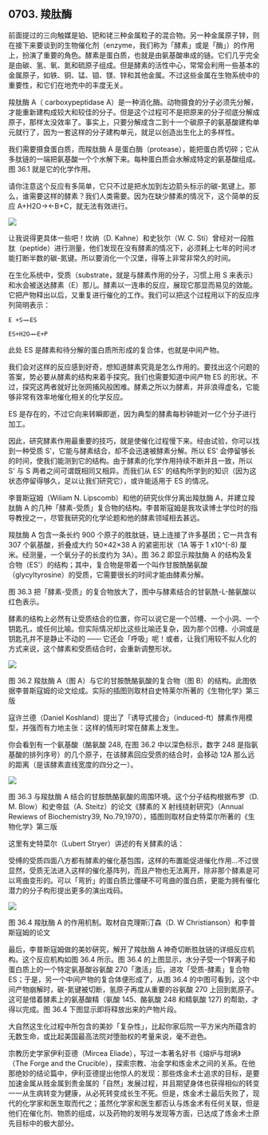 ## 0703. 羧肽酶

前面提过的三向触媒是铂、钯和铑三种金属粒子的混合物。另一种金属原子锌，则在接下来要谈到的生物催化剂（enzyme，我们称为「酵素」或是「酶」）的作用上，扮演了重要的角色。酵素是蛋白质，也就是由氨基酸串成的链。它们几乎完全是由碳、氢、氧、氮和硫原子组成。但是酵素的活性中心，常常会利用一些基本的金属原子，如铁、铜、锰、钼、镁、锌和其他金属。不过这些金属在生物系统中的重要性，和它们在地売中的丰度无关。

羧肽酶 A（ carboxypeptidase A）是一种消化酶。动物摄食的分子必须先分解，才能重新建构成较大和较佳的分子。但是这个过程可不是把原来的分子彻底分解成原子，那样太没效率了。事实上，只要分解成含二到十一个碳原子的氨基酸建构单元就行了，因为一套这样的分子建构单元，就足以创造出生化上的多样性。

我们需要摄食蛋白质，而羧肽酶 A 是蛋白酶（protease），能把蛋白质切碎；它从多肽链的一端把氨基酸一个个水解下来。每种蛋白质会水解成特定的氨基酸组成。图 36.1 就是它的化学作用。

请你注意这个反应有多简单，它只不过是把水加到左边箭头标示的碳-氮键上。那么，谁需要这样的酵素？我们人类需要。因为在缺少酵素的情况下，这个简单的反应 A+H2O→←B+C，就无法有效进行。

![](./res/2019469.PNG)

让我说得更具体一些吧！坎纳（D. Kahne）和史狄尔（W. C. Sti）曾经对一段胜肽（peptide）进行测量，他们发现在没有酵素的情况下，必须耗上七年的时间オ能打断半数的碳-氮键。所以要消化一个汉堡，得等上非常非常久的时间。

在生化系统中，受质（substrate，就是与酵素作用的分子，习惯上用 S 来表示）和水会被送达酵素（E）那儿。酵素以一连串的反应，展现它那显而易见的效能。它把产物释出以后，又重复进行催化的工作。我们可以把这个过程用以下的反应序列简明表示：

	E +S→←ES

	ES+H2O→←E+P

此处 ES 是酵素和待分解的蛋白质所形成的复合体，也就是中间产物。

我们会对这样的反应感到好奇，想知道酵素究竟是怎么作用的。要找出这个问题的答案，势必要从酵素的结构来着手探究。我们也需要知道中间产物 ES 的形状。不过，探究这两者就好比张网捕风般困难。酵素之所以为酵素，并非浪得虚名，它能够非常有效率地催化相关的化学反应。

ES 是存在的，不过它向来转瞬即逝，因为典型的酵素每秒钟能对一亿个分子进行加工。

因此，研究酵素作用最重要的技巧，就是使催化过程慢下来。经由试验，你可以找到一种受质 S'，它能与酵素结合，却不会迅速被酵素分解。所以 ES' 会停留够长的时间，使我们能测到它的结构。由于酵素的化学作用持续不断并且一致，所以 S' 与 S 两者之间可谓既相同又相异。而我们从 ES' 的结构所学到的知识（因为这状态停留得够久，足以让我们研究它），或许能适用于 ES 的情况。

李普斯寇姆（Wiliam N. Lipscomb）和他的研究伙伴分离出羧肽酶 A，并建立羧肽酶 A 的几种「酵素-受质」复合物的结构。李普斯寇姆是我攻读博士学位时的指导教授之一，尽管我研究的化学论题和他的酵素领域相去甚远。

羧肽酶 A 包含一条长约 900 个原子的胜肽链，链上连接了许多基团；它一共含有 307 个氨基酸，折叠成大约 50×42×38 A 的紧密形状（1A 等于 1 x10^(-8) 厘米。经测量，一个氧分子的长度约为 3A）。图 36.2 即显示羧肽酶 A 的结构及复合物（ES'）的结构；其中，复合物是带着一个叫作甘胺酰酪氨酸（glycyltyrosine）的受质，它需要很长的时间才能由酵素分解。

图 36.3 把「酵素-受质」的复合物放大了，图中与酵素结合的甘氨酰-L-酪氨酸以红色表示。

酵素的结构上必然有让受质结合的位置，你可以说它是一个凹槽、一个小洞、一个钥匙孔，或任何比喻。但实际情况却比这些比喻还复杂，因为那个凹槽、小洞或是钥匙孔并不是静止不动的 —— 它还会「呼吸」呢！或者，让我们用较不拟人化的方式来说，这个酵素和受质结合时，会重新调整形状。

![](./res/2019470.PNG)

图 36.2 羧肽酶 A（图 A）与它的甘胺酰酪氨酸的复合物（图 B）的结构。此图依据李普斯寇姆的论文绘成。实际的插图则取材自史特莱尔所著的《生物化学》第三版

寇许兰德（Daniel Koshland）提出了「诱导式接合」（induced-ft）酵素作用模型，并强而有力地主张：这样的情形时常在酵素上发生。

你会看到有一个氨基酸（酪氨酸 248, 在图 36.2 中以深色标示，数字 248 是指氨基酸的排列序号）的几个原子，在该酵素回应受质的结合时，会移动 12A 那么远的距离（是该酵素直线宽度的四分之一）。

![](./res/2019471.PNG)

图 36.3 与羧肽酶 A 结合的甘胺酰酪氨酸的周围环境。这个分子结构根据布罗（D. M. Blow）和史帝兹（A. Steitz）的论文《酵素的 X 射线绕射研究》（Annual Rewiews of Biochemistry39, No.79,1970），插图则取材自史特菜尔所著的《生物化学》第三版

这里有史特菜尔（Lubert Stryer）讲述的有关酵素的话：

受缚的受质四面八方都有酵素的催化基包围，这样的布置能促进催化作用…不过很显然，受质无法进入这样的催化基阵列，而且产物也无法离开，除非那个酵素是可以弯曲变形的。可以「弯折」的蛋白质比僵硬不可弯曲的蛋白质，更能为拥有催化潜力的分子构形提出更多的演出戏码。

![](./res/2019472.PNG)

图 36.4 羧肽酶 A 的作用机制。取材自克理斯汀森（D. W Christianson）和李普斯寇姆的论文

最后，李普斯寇姆做的美妙硏究，解开了羧肽酶 A 神奇切断胜肽链的详细反应机构。这个反应机构如图 36.4 所示。图 36.4 的上图显示，水分子受一个锌离子和蛋白质上的一个特定氨基酸谷氨酸 270「激活」后，进攻「受质-酵素」复合物 ES；于是，另一个中间产物的复合体便形成了，从图 36.4 的中图可看到，这个中间产物崩解时，碳-氮键被切断，氢原子再度从重要的谷氨酸 270 上回到氮原子。这可是借着酵素上的氨基酸精（氨酸 145、酪氨酸 248 和精氨酸 127) 的帮助，才得以完成。图 36.4 下图显示即将释放出来的产物片段。

大自然这生化过程中所包含的美妙「复杂性」，比起你家后院一平方米内所蕴含的无数生命，或比起美国最高法院对堕胎权的考量来说，毫不逊色。

宗教历史学家伊利亚德（Mircea Eliade），写过一本著名好书《熔炉与坩埚》（The Forge and the Crucible），探索宗教、冶金学和炼金术之间的关系。在他那绝妙的结论篇中，伊利亚德提出他惊人的发现：那些炼金术士追求的目标，是要加速金属从贱金属到贵金属的「自然」发展过程，并且期望身体也获得相似的转变一一从生病转变为健康，从必死转变成长生不死。但是，炼金术士最后失败了，现代的化学家和医生取而代之；虽然化学家和医生都否认与炼金术有任何关联，但是他们在催化剂、物质的组成，以及药物的发明与发现等方面，已达成了炼金术士原先目标中的极大部分。